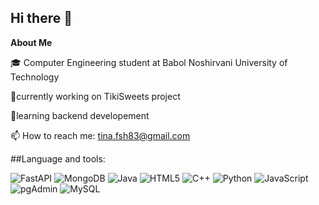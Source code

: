 ## Hi there 👋

 **About Me**
 
🎓 Computer Engineering student at Babol Noshirvani University of Technology

 🔭currently working on TikiSweets project
 
 🌱learning backend developement
 
 📫 How to reach me: tina.fsh83@gmail.com

##Language and tools:

![FastAPI](https://img.shields.io/badge/FastAPI-0052CC?style=flat&logo=fastapi&logoColor=white)
![MongoDB](https://img.shields.io/badge/MongoDB-47A248?style=flat&logo=mongodb&logoColor=white)
![Java](https://img.shields.io/badge/Java-007396?style=flat&logo=java&logoColor=white)
![HTML5](https://img.shields.io/badge/HTML5-E34F26?style=flat&logo=html5&logoColor=white)
![C++](https://img.shields.io/badge/C++-00599C?style=flat&logo=c%2B%2B&logoColor=white)
![Python](https://img.shields.io/badge/Python-3670A0?style=flat&logo=python&logoColor=white)
![JavaScript](https://img.shields.io/badge/JavaScript-F7DF1E?style=flat&logo=javascript&logoColor=black)
![pgAdmin](https://img.shields.io/badge/pgAdmin-336791?style=flat&logo=postgresql&logoColor=white)
![MySQL](https://img.shields.io/badge/MySQL-4479A1?style=flat&logo=mysql&logoColor=white)


